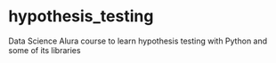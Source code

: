 # hypothesis_testing
Data Science Alura course to learn hypothesis testing with Python and some of its libraries
